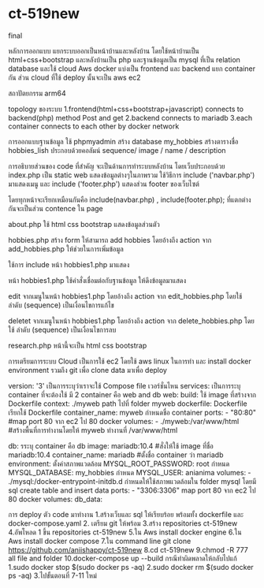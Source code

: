 # ct-519new
final 

หลักการออกแบบ 
แยกระบบออกเป็นหน้าบ้านและหลังบ้าน โดยใช้หน้าบ้านเป็น html+css+bootstrap และหลังบ้านเป็น php และฐานข้อมูลเป็น mysql ที่เป็น relation database และใช้ cloud Aws docker แบ่งเป็น frontend และ backend แยก container กัน ส่วน cloud ที่ใช้ deploy นั้นจะเป็น aws ec2 


สถาปัตยกรรม 
arm64 


topology ของระบบ 
1.frontend(html+css+bootstrap+javascript) connects to backend(php) method Post and get 2.backend connects to mariadb 3.each container connects to each other by docker network 


การออกแบบฐานข้อมูล 
ใช้ phpmyadmin สร้าง database my_hobbies สร้างตารางชื่อ hobbies_lish ประกอบด้วยคอลัมน์  sequence/ image / name / description  


การอธิบายส่วนของ code ที่สำคัญ 
จะเป็นด้านการทำระบบหลังบ้าน 
โดยเว็บประกอบด้วย
index.php เป็น static web แสดงข้อมูลต่างๆในภาพรวม ใช้วิธีการ include ('navbar.php') มาแสดงเมนู และ include ('footer.php') แสดงส่วน footer ของเว็บไซต์

โดยทุกหน้าจะเรียกเหมือนกันคือ include(navbar.php) , include(footer.php); ที่แตกต่างกันจะเป็นส่วน contence ใน page

about.php ใช้ html css bootstrap แสดงข้อมูลส่วนตัว

hobbies.php สร้าง form ให้สามารถ add hobbies โดยอ้างถึง action จาก add_hobbies.php ให้ช่วยในการเพิ่มข้อมูล

ใช้การ include หน้า hobbies1.php มาแสดง 

หน้า hobbies1.php ใช้คำสั่งเชื่อมต่อกับฐานข้อมูล ให้ดึงข้อมูลมาแสดง 

edit จากเมนูในหน้า hobbies1.php โดยอ้างถึง action จาก edit_hobbies.php โดยใช้ ลำดับ (sequence) เป็นเงื่อนไขการแก้ไข

deletet จากเมนูในหน้า hobbies1.php โดยอ้างถึง action จาก delete_hobbies.php โดยใช้ ลำดับ (sequence) เป็นเงื่อนไขการลบ

research.php หน้านี้จะเป็น html css bootstrap



การเตรียมการระบบ Cloud 
เป็นการใช้ ec2 โดยใช้ aws linux ในการทำ และ install docker environment รวมถึง git เพื่อ clone data มาเพื่อ deploy

version: '3' เป็นการระบุว่าเราจะใช้ Compose file เวอร์ชั่นไหน services:  เป็นการระบุ container ที่จะต้องใช้ มี 2 container คือ web and db web: build: ใช้ image ที่สร้างจาก Dockerfile context: ./myweb  path ไปที่ folder myweb dockerfile: Dockerfile เรียกใช้ Dockerfile container_name: myweb กำหนดชื่อ container ports: - "80:80" #map port 80 จาก ec2 ไป 80 docker volumes: - ./myweb:/var/www/html #สร้างพื้นที่การทำงานโดยให้ myweb ทำงานที่ /var/www/html

db: รระบุ container คือ db image: mariadb:10.4 #สั่งให้ใช้ image ที่ชื่อ mariadb:10.4 container_name: mariadb #ตั้งชื่อ container ว่า mariadb environment: ตั้งค่าสภาพแวดล้อม MYSQL_ROOT_PASSWORD: root กำหนด MYSQL_DATABASE: my_hobbies กำหนด MYSQL_USER: anianima  volumes: - ./mysql:/docker-entrypoint-initdb.d  กำหนดให้ใช้สภาพแวดล้อมใน folder mysql โดยมี sql create table and insert data ports: - "3306:3306" map port 80 จาก ec2 ไป 80 docker volumes: db_data:

การ deploy ตัว code มาทำงาน
1.สร้างเว็บและ sql ให้เรียบร้อย พร้อมทั้ง dockerfile และ docker-compose.yaml
2. เตรียม git ให้พร้อม
3.สร้าง repositories ct-519new
4.อัพโหลด 1 ขึ้น repositories ct-519new
5.ใน Aws install docker engine
6.ใน Aws install docker compose 
7.ใน command line git clone https://github.com/aniishappy/ct-519new
8.cd ct-519new
9.chmod -R 777 all file and folder
10.docker-compose up --build
กรณีทำผิดพลาดให้กลับไปแก้
1.sudo docker stop $(sudo docker ps -aq)
2.sudo docker rm $(sudo docker ps -aq)
3.ไปขั้นตอนที่ 7-11 ใหม่
